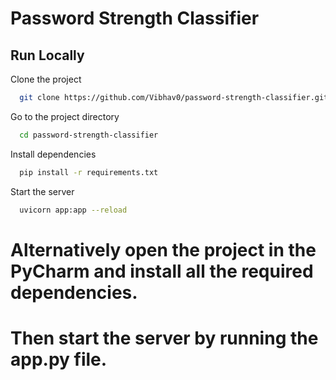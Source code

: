 
# Password Strength Classifier


## Run Locally

Clone the project

```bash
  git clone https://github.com/Vibhav0/password-strength-classifier.git
```

Go to the project directory

```bash
  cd password-strength-classifier
```

Install dependencies

```bash
  pip install -r requirements.txt
```

Start the server

```bash
  uvicorn app:app --reload
```
  
# Alternatively open the project in the PyCharm and install all the required dependencies.

# Then start the server by running the app.py file.
